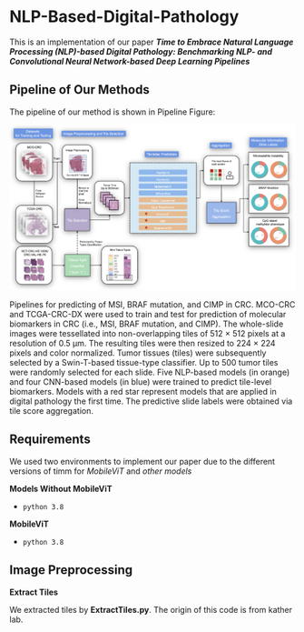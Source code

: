 # NLP-Based-Digital-Pathology

This is an implementation of our paper ***Time to Embrace Natural Language Processing (NLP)-based Digital Pathology: Benchmarking NLP- and Convolutional Neural Network-based Deep Learning Pipelines***

## Pipeline of Our Methods

The pipeline of our method is shown in Pipeline Figure:

![Pipeline Figure](/figures/pipeline.png)

Pipelines for predicting of MSI, BRAF mutation, and CIMP in CRC. MCO-CRC and TCGA-CRC-DX were used to train and test for prediction of molecular biomarkers in CRC (i.e., MSI, BRAF mutation, and CIMP). The whole-slide images were tessellated into non-overlapping tiles of 512 × 512 pixels at a resolution of 0.5 µm. The resulting tiles were then resized to 224 × 224 pixels and color normalized. Tumor tissues (tiles) were subsequently selected by a Swin-T-based tissue-type classifier. Up to 500 tumor tiles were randomly selected for each slide. Five NLP-based models (in orange) and four CNN-based models (in blue) were trained to predict tile-level biomarkers. Models with a red star represent models that are applied in digital pathology the first time. The predictive slide labels were obtained via tile score aggregation.

## Requirements

We used two environments to implement our paper due to the different versions of timm for *MobileViT* and *other models*

**Models Without MobileViT**

- ``python 3.8``


**MobileViT**

- ``python 3.8``


## Image Preprocessing

**Extract Tiles**

We extracted tiles by **ExtractTiles.py**. The origin of this code is from kather lab.

